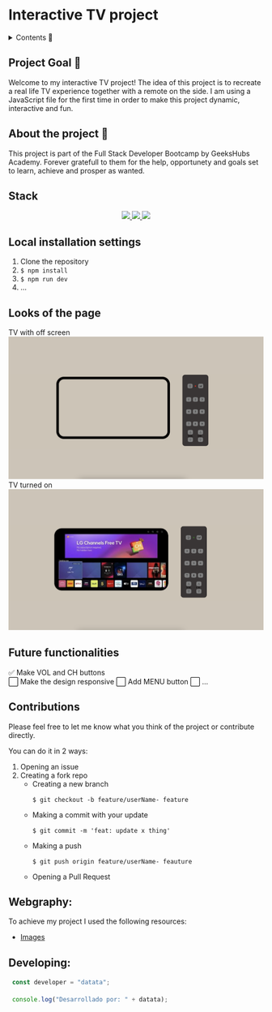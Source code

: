 # Interactive TV project

<details>
  <summary>Contents 📝</summary>
  <ol>
    <li><a href="#objetivo-🎯">Project goal</a></li>
    <li><a href="#sobre-el-proyecto-🔎">About the project</a></li>
    <li><a href="#deploy-🚀">Deploy</a></li>
    <li><a href="#stack">Stack</a></li>
    <li><a href="#instalación-en-local">Installation</a></li>
    <li><a href="#vistas">Looks</a></li>
    <li><a href="#futuras-funcionalidades">Future implementations</a></li>
    <li><a href="#contribuciones">Contributions</a></li>
    <li><a href="#webgrafia">Webgrafy</a></li>
    <li><a href="#desarrollo">Development</a></li>
  </ol>
</details>

## Project Goal 🎯
Welcome to my interactive TV project! The idea of this project is to recreate a real life TV experience together with a remote on the side. I am using a JavaScript file for the first time in order to make this project dynamic, interactive and fun. 

## About the project 🔎
This project is part of the Full Stack Developer Bootcamp by GeeksHubs Academy. Forever gratefull to them for the help, opportunety and goals set to learn, achieve and prosper as wanted.
  

## Stack
<div align="center">
<a href="https://developer.mozilla.org/es/docs/Web/HTML">
    <img src= "https://img.shields.io/badge/HTML5-FF6C37?style=for-the-badge&logo=HTML5&logoColor=white"/>
</a>
<a href="https://developer.mozilla.org/es/docs/Web/CSS">
    <img src= "https://img.shields.io/badge/css-1D7CF2?style=for-the-badge&logo=css3&logoColor=white"/>
</a>
<a href="https://www.javascript.com/">
    <img src= "https://img.shields.io/badge/JavaScript-F7DF1E?style=for-the-badge&logo=javascript&logoColor=black"/>
</a>
 </div>

## Local installation settings
1. Clone the repository
2. ` $ npm install `
3. ``` $ npm run dev ```
4. ...

## Looks of the page
TV with off screen
<img src="./img/Screenshot 2024-06-07 at 19.16.43.png">  
TV turned on
<img src="./img/Screenshot 2024-06-07 at 19.16.55.png">


## Future functionalities
✅ Make VOL and CH buttons  
⬜ Make the design responsive
⬜ Add MENU button
⬜ ...  

## Contributions
Please feel free to let me know what you think of the project or contribute directly.  

You can do it in 2 ways:

1. Opening an issue
2. Creating a fork repo
    - Creating a new branch
        ```
        $ git checkout -b feature/userName- feature
        ```
    - Making a commit with your update
        ```
        $ git commit -m 'feat: update x thing'
        ```
    - Making a push
        ```
        $ git push origin feature/userName- feauture
        ```
    - Opening a Pull Request

## Webgraphy:
To achieve my project I used the following resources:
- <a href="https://pinterest.com/es"> Images</a>

## Developing:

``` js
 const developer = "datata";

 console.log("Desarrollado por: " + datata);
```  